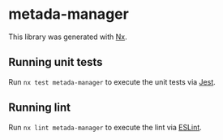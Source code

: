 # metada-manager

This library was generated with [Nx](https://nx.dev).

## Running unit tests

Run `nx test metada-manager` to execute the unit tests via [Jest](https://jestjs.io).

## Running lint

Run `nx lint metada-manager` to execute the lint via [ESLint](https://eslint.org/).
